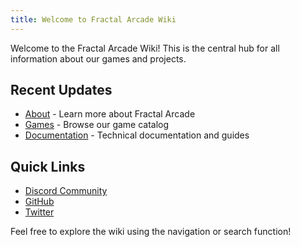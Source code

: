 ```yaml
---
title: Welcome to Fractal Arcade Wiki
---
```


Welcome to the Fractal Arcade Wiki! This is the central hub for all information about our games and projects.

## Recent Updates

- [About](About.md) - Learn more about Fractal Arcade
- [Games](games/) - Browse our game catalog
- [Documentation](docs/) - Technical documentation and guides

## Quick Links

- [Discord Community](https://discord.gg/your-discord-link)
- [GitHub](https://github.com/your-github)
- [Twitter](https://twitter.com/your-twitter)

Feel free to explore the wiki using the navigation or search function!